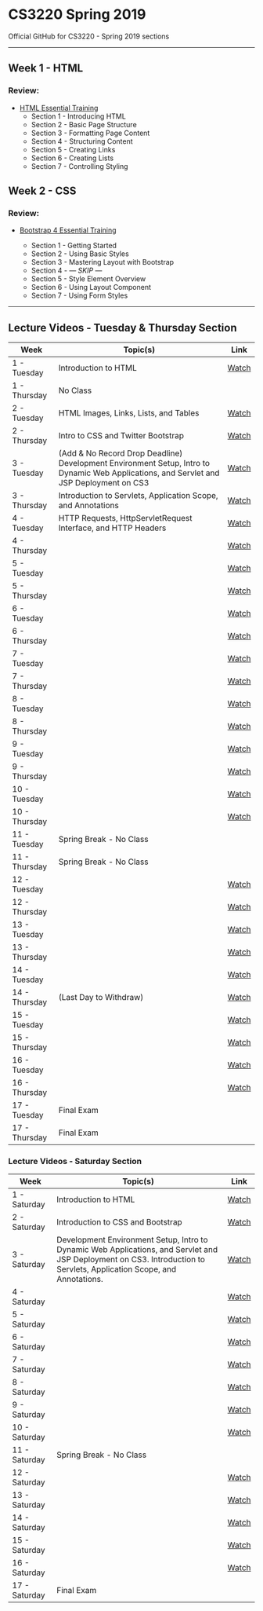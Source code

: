 # CS3220 Spring 2019
Official GitHub for CS3220 - Spring 2019 sections

-----

## Week 1 - HTML

### Review:

- [HTML Essential Training](https://www.lynda.com/Web-Development-tutorials/HTML-Essential-Training/170427-2.html?org=calstatela.edu)
	- Section 1 - Introducing HTML
	- Section 2 - Basic Page Structure
	- Section 3 - Formatting Page Content
	- Section 4 - Structuring Content
	- Section 5 - Creating Links
	- Section 6 - Creating Lists
	- Section 7 - Controlling Styling

## Week 2 - CSS

### Review:

- [Bootstrap 4 Essential Training](https://www.lynda.com/Bootstrap-tutorials/Bootstrap-4-Essential-Training/372545-2.html)

	- Section 1 - Getting Started
	- Section 2 - Using Basic Styles
	- Section 3 - Mastering Layout with Bootstrap
	- Section 4 - — *SKIP* —
	- Section 5 - Style Element Overview
	- Section 6 - Using Layout Component
	- Section 7 - Using Form Styles

-----

## Lecture Videos - Tuesday & Thursday Section

| Week  | Topic(s) | Link   |
|---|---|:---:|
|  1 - Tuesday  | Introduction to HTML  |  [Watch](http://albertcervantes.com/cs3220/lectures/cs3220-2019-01-22-ttr.mp4)  |
|  1 - Thursday | No Class   |   |
|  2 - Tuesday  | HTML Images, Links, Lists, and Tables  | [Watch](http://albertcervantes.com/cs3220/lectures/cs3220-2019-01-29-ttr.mp4)  |
|  2 - Thursday | Intro to CSS and Twitter Bootstrap   | [Watch](http://albertcervantes.com/cs3220/lectures/cs3220-2019-01-31-ttr.mp4)  |
|  3 - Tuesday  | (Add & No Record Drop Deadline) Development Environment Setup, Intro to Dynamic Web Applications, and Servlet and JSP Deployment on CS3  | [Watch](http://albertcervantes.com/cs3220/lectures/cs3220-2019-02-05-ttr.mp4)  |
|  3 - Thursday | Introduction to Servlets, Application Scope, and Annotations   | [Watch](http://albertcervantes.com/cs3220/lectures/cs3220-2019-02-07-ttr.mp4)  |
|  4 - Tuesday  | HTTP Requests, HttpServletRequest Interface, and HTTP Headers  | [Watch](http://albertcervantes.com/cs3220/lectures/cs3220-2019-02-12-ttr.mp4)  |
|  4 - Thursday |    |   [Watch](http://albertcervantes.com/cs3220/lectures/cs3220-2019-02-14-ttr.mp4)  |
|  5 - Tuesday  |   | [Watch](http://albertcervantes.com/cs3220/lectures/cs3220-2019-02-19-ttr.mp4)  |
|  5 - Thursday |    |   [Watch](http://albertcervantes.com/cs3220/lectures/cs3220-2019-02-21-ttr.mp4)  |
|  6 - Tuesday  |   | [Watch](http://albertcervantes.com/cs3220/lectures/cs3220-2019-02-26-ttr.mp4)  |
|  6 - Thursday |    |   [Watch](http://albertcervantes.com/cs3220/lectures/cs3220-2019-02-28-ttr.mp4)  |
|  7 - Tuesday  |   | [Watch](http://albertcervantes.com/cs3220/lectures/cs3220-2019-03-05-ttr.mp4)  |
|  7 - Thursday |    |   [Watch](http://albertcervantes.com/cs3220/lectures/cs3220-2019-03-07-ttr.mp4)  |
|  8 - Tuesday  |   | [Watch](http://albertcervantes.com/cs3220/lectures/cs3220-2019-03-12-ttr.mp4)  |
|  8 - Thursday |    |   [Watch](http://albertcervantes.com/cs3220/lectures/cs3220-2019-03-14-ttr.mp4)  |
|  9 - Tuesday  |   | [Watch](http://albertcervantes.com/cs3220/lectures/cs3220-2019-03-19-ttr.mp4)  |
|  9 - Thursday |    |   [Watch](http://albertcervantes.com/cs3220/lectures/cs3220-2019-03-21-ttr.mp4)  |
|  10 - Tuesday  |   | [Watch](http://albertcervantes.com/cs3220/lectures/cs3220-2019-03-26-ttr.mp4)  |
|  10 - Thursday |    |   [Watch](http://albertcervantes.com/cs3220/lectures/cs3220-2019-03-28-ttr.mp4)  |
|  11 - Tuesday  | Spring Break - No Class  |   |
|  11 - Thursday | Spring Break - No Class   |   |
|  12 - Tuesday  |   | [Watch](http://albertcervantes.com/cs3220/lectures/cs3220-2019-04-09-ttr.mp4)  |
|  12 - Thursday |    |   [Watch](http://albertcervantes.com/cs3220/lectures/cs3220-2019-04-11-ttr.mp4)  |
|  13 - Tuesday  |   | [Watch](http://albertcervantes.com/cs3220/lectures/cs3220-2019-04-16-ttr.mp4)  |
|  13 - Thursday |    |   [Watch](http://albertcervantes.com/cs3220/lectures/cs3220-2019-04-18-ttr.mp4)  |
|  14 - Tuesday  |   | [Watch](http://albertcervantes.com/cs3220/lectures/cs3220-2019-04-23-ttr.mp4)  |
|  14 - Thursday |  (Last Day to Withdraw)  |   [Watch](http://albertcervantes.com/cs3220/lectures/cs3220-2019-04-25-ttr.mp4)  |
|  15 - Tuesday  |   | [Watch](http://albertcervantes.com/cs3220/lectures/cs3220-2019-04-30-ttr.mp4)  |
|  15 - Thursday |    |   [Watch](http://albertcervantes.com/cs3220/lectures/cs3220-2019-05-02-ttr.mp4)  |
|  16 - Tuesday  |   | [Watch](http://albertcervantes.com/cs3220/lectures/cs3220-2019-05-07-ttr.mp4)  |
|  16 - Thursday |    |   [Watch](http://albertcervantes.com/cs3220/lectures/cs3220-2019-05-09-ttr.mp4)  |
|  17 - Tuesday  | Final Exam  |   |
|  17 - Thursday | Final Exam   |   |

### Lecture Videos - Saturday Section

| Week  | Topic(s) | Link   |
|---|---|:---:|
|  1 - Saturday | Introduction to HTML  |  [Watch](http://albertcervantes.com/cs3220/lectures/cs3220-2019-01-26-s.mp4)  |
|  2 - Saturday | Introduction to CSS and Bootstrap  | [Watch](http://albertcervantes.com/cs3220/lectures/cs3220-2019-02-02-s.mp4) |
|  3 - Saturday | Development Environment Setup, Intro to Dynamic Web Applications, and Servlet and JSP Deployment on CS3. Introduction to Servlets, Application Scope, and Annotations. | [Watch](http://albertcervantes.com/cs3220/lectures/cs3220-2019-02-09-s.mp4) |
|  4 - Saturday |   | [Watch](http://albertcervantes.com/cs3220/lectures/cs3220-2019-02-16-s.mp4) |
|  5 - Saturday |   | [Watch](http://albertcervantes.com/cs3220/lectures/cs3220-2019-02-23-s.mp4) |
|  6 - Saturday |   | [Watch](http://albertcervantes.com/cs3220/lectures/cs3220-2019-03-02-s.mp4) |
|  7 - Saturday |   | [Watch](http://albertcervantes.com/cs3220/lectures/cs3220-2019-03-09-s.mp4) |
|  8 - Saturday |   | [Watch](http://albertcervantes.com/cs3220/lectures/cs3220-2019-03-16-s.mp4) |
|  9 - Saturday |   | [Watch](http://albertcervantes.com/cs3220/lectures/cs3220-2019-03-23-s.mp4) |
|  10 - Saturday |   | [Watch](http://albertcervantes.com/cs3220/lectures/cs3220-2019-03-30-s.mp4) |
|  11 - Saturday | Spring Break - No Class  |  |
|  12 - Saturday |   | [Watch](http://albertcervantes.com/cs3220/lectures/cs3220-2019-04-13-s.mp4) |
|  13 - Saturday |   | [Watch](http://albertcervantes.com/cs3220/lectures/cs3220-2019-04-20-s.mp4) |
|  14 - Saturday |   | [Watch](http://albertcervantes.com/cs3220/lectures/cs3220-2019-04-27-s.mp4) |
|  15 - Saturday |   | [Watch](http://albertcervantes.com/cs3220/lectures/cs3220-2019-05-04-s.mp4) |
|  16 - Saturday |   | [Watch](http://albertcervantes.com/cs3220/lectures/cs3220-2019-05-11-s.mp4) |
|  17 - Saturday | Final Exam  |  |
